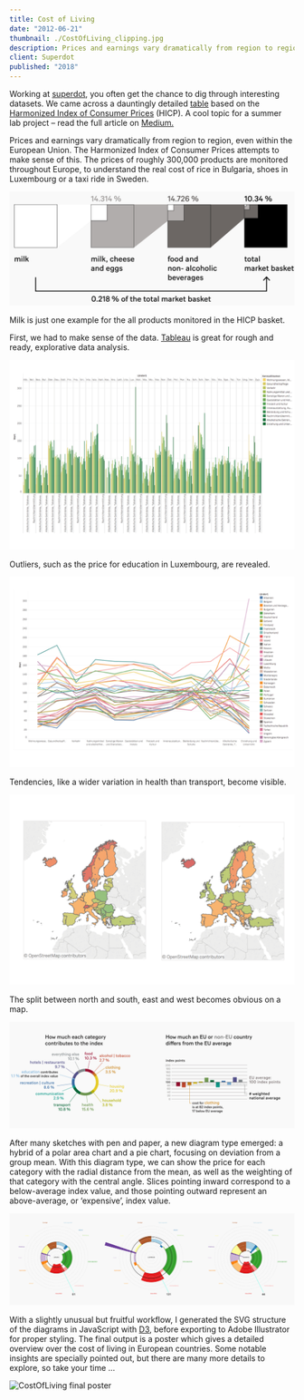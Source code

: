 ```yaml
---
title: Cost of Living
date: "2012-06-21"
thumbnail: ./CostOfLiving_clipping.jpg
description: Prices and earnings vary dramatically from region to region, even within the European Union. The Harmonized Index of Consumer Prices attempts to make sense of this. The prices of roughly 300,000 products are monitored throughout Europe, to understand the real cost of rice in Bulgaria, shoes in Luxembourg or a taxi ride in Sweden.
client: Superdot
published: "2018"
---
```


Working at [superdot](https://www.superdot.studio/), you often get the chance to dig through interesting datasets. We came across a dauntingly detailed [table](https://www.bfs.admin.ch/bfs/de/home/statistiken/preise/erhebungen/icp.assetdetail.12827262.html) based on the [Harmonized Index of Consumer Prices](https://en.wikipedia.org/wiki/Harmonised_Index_of_Consumer_Prices) (HICP). A cool topic for a summer lab project – read the full article on [Medium.](https://medium.com/superdot_studio/a-diagram-type-for-a-niche-data-use-case-56114a5e8abf)

Prices and earnings vary dramatically from region to region, even within the European Union. The Harmonized Index of Consumer Prices attempts to make sense of this. The prices of roughly 300,000 products are monitored throughout Europe, to understand the real cost of rice in Bulgaria, shoes in Luxembourg or a taxi ride in Sweden.

<div class="kg-nopointer">

![CostOfLiving milk basket](./CostOfLiving_milkbasket.jpg)

</div>

Milk is just one example for the all products monitored in the HICP basket.

First, we had to make sense of the data. [Tableau](https://www.tableau.com/) is great for rough and ready, explorative data analysis.

<div class="kg-nopointer  kg-image-shadow">

![CostOfLiving tableau](./CostOfLiving_tableau1.png)

</div>

Outliers, such as the price for education in Luxembourg, are revealed.

<div class="kg-nopointer  kg-image-shadow">

![CostOfLiving tableau](./CostOfLiving_tableau2.png)

</div>

Tendencies, like a wider variation in health than transport, become visible.

<div class="kg-nopointer  kg-image-shadow">

![CostOfLiving tableau](./CostOfLiving_tableau3.png)

</div>

The split between north and south, east and west becomes obvious on a map.

<div class="kg-card kg-image-card kg-width-wide kg-nopointer">

![CostOfLiving graphs](./CostOfLiving_graphs.jpg)

</div>

After many sketches with pen and paper, a new diagram type emerged: a hybrid of a polar area chart and a pie chart, focusing on deviation from a group mean. With this diagram type, we can show the price for each category with the radial distance from the mean, as well as the weighting of that category with the central angle. Slices pointing inward correspond to a below-average index value, and those pointing outward represent an above-average, or ‘expensive’, index value.

<div class="kg-card kg-image-card kg-width-wide kg-nopointer">

![CostOfLiving raw D3 output](./CostOfLiving_output.jpg)

</div>

With a slightly unusual but fruitful workflow, I generated the SVG structure of the diagrams in JavaScript with [D3](https://d3js.org/), before exporting to Adobe Illustrator for proper styling. The final output is a poster which gives a detailed overview over the cost of living in European countries. Some notable insights are specially pointed out, but there are many more details to explore, so take your time …

<div class="kg-card kg-image-card kg-width-wide kg-nopointer kg-image-shadow">

![CostOfLiving final poster](./CostOfLiving_Final.jpg)

</div>
